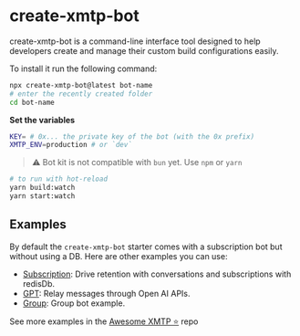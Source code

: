 # create-xmtp-bot

create-xmtp-bot is a command-line interface tool designed to help developers create and manage their custom build configurations easily.

To install it run the following command:

```bash
npx create-xmtp-bot@latest bot-name
# enter the recently created folder
cd bot-name
```

**Set the variables**

```bash
KEY= # 0x... the private key of the bot (with the 0x prefix)
XMTP_ENV=production # or `dev`
```

> ⚠️ Bot kit is not compatible with `bun` yet. Use `npm` or `yarn`

```bash
# to run with hot-reload
yarn build:watch
yarn start:watch
```

## Examples

By default the `create-xmtp-bot` starter comes with a subscription bot but without using a DB. Here are other examples you can use:

- [Subscription](/examples/subscription): Drive retention with conversations and subscriptions with redisDb.
- [GPT](/examples/gpt): Relay messages through Open AI APIs.
- [Group](/examples/group): Group bot example.

See more examples in the [Awesome XMTP ⭐️](https://github.com/xmtp/awesome-xmtp) repo
